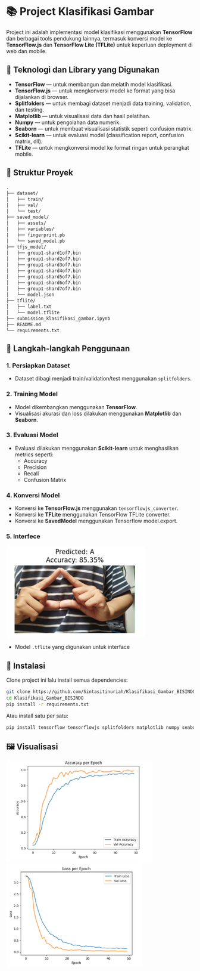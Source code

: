 # 📚 Project Klasifikasi Gambar

Project ini adalah implementasi model klasifikasi menggunakan **TensorFlow** dan berbagai tools pendukung lainnya, termasuk konversi model ke **TensorFlow.js** dan **TensorFlow Lite (TFLite)** untuk keperluan deployment di web dan mobile.

## 🚀 Teknologi dan Library yang Digunakan
- **TensorFlow** — untuk membangun dan melatih model klasifikasi.
- **TensorFlow.js** — untuk mengkonversi model ke format yang bisa dijalankan di browser.
- **Splitfolders** — untuk membagi dataset menjadi data training, validation, dan testing.
- **Matplotlib** — untuk visualisasi data dan hasil pelatihan.
- **Numpy** — untuk pengolahan data numerik.
- **Seaborn** — untuk membuat visualisasi statistik seperti confusion matrix.
- **Scikit-learn** — untuk evaluasi model (classification report, confusion matrix, dll).
- **TFLite** — untuk mengkonversi model ke format ringan untuk perangkat mobile.

## 📂 Struktur Proyek
```plaintext
.
├── dataset/
│   ├── train/
│   ├── val/
│   └── test/
├── saved_model/
│   ├── assets/
│   ├── variables/
|   ├── fingerprint.pb
│   └── saved_model.pb
├── tfjs_model/
│   ├── group1-shard1of7.bin
│   ├── group1-shard2of7.bin
│   ├── group1-shard3of7.bin
│   ├── group1-shard4of7.bin
│   ├── group1-shard5of7.bin
│   ├── group1-shard6of7.bin
│   ├── group1-shard7of7.bin
│   └── model.json
├── tflite/
│   ├── label.txt
│   └── model.tflite
├── submission_klasifikasi_gambar.ipynb
├── README.md
└── requirements.txt
```

## 🧪 Langkah-langkah Penggunaan

### 1. Persiapkan Dataset
- Dataset dibagi menjadi train/validation/test menggunakan `splitfolders`.

### 2. Training Model
- Model dikembangkan menggunakan **TensorFlow**.
- Visualisasi akurasi dan loss dilakukan menggunakan **Matplotlib** dan **Seaborn**.

### 3. Evaluasi Model
- Evaluasi dilakukan menggunakan **Scikit-learn** untuk menghasilkan metrics seperti:
  - Accuracy
  - Precision
  - Recall
  - Confusion Matrix

### 4. Konversi Model
- Konversi ke **TensorFlow.js** menggunakan `tensorflowjs_converter`.
- Konversi ke **TFLite** menggunakan TensorFlow TFLite converter.
- Konversi ke **SavedModel** menggunakan Tensorflow model.export.

### 5. Interfece
![Screenshot hasil interface](assets/interface.png)
- Model `.tflite` yang digunakan untuk interface

## 🔧 Instalasi
Clone project ini lalu install semua dependencies:

```bash
git clone https://github.com/Sintasitinuriah/Klasifikasi_Gambar_BISINDO.git
cd Klasifikasi_Gambar_BISINDO
pip install -r requirements.txt
```

Atau install satu per satu:

```bash
pip install tensorflow tensorflowjs splitfolders matplotlib numpy seaborn scikit-learn
```

## 🖼️ Visualisasi
![Accuracy Plot](assets/accplot.png)
![Loss Plot](assets/lossplot.png)




